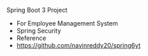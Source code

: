 Spring Boot 3 Project
- For Employee Management System
- Spring Security
- Reference
- https://github.com/navinreddy20/spring6yt
